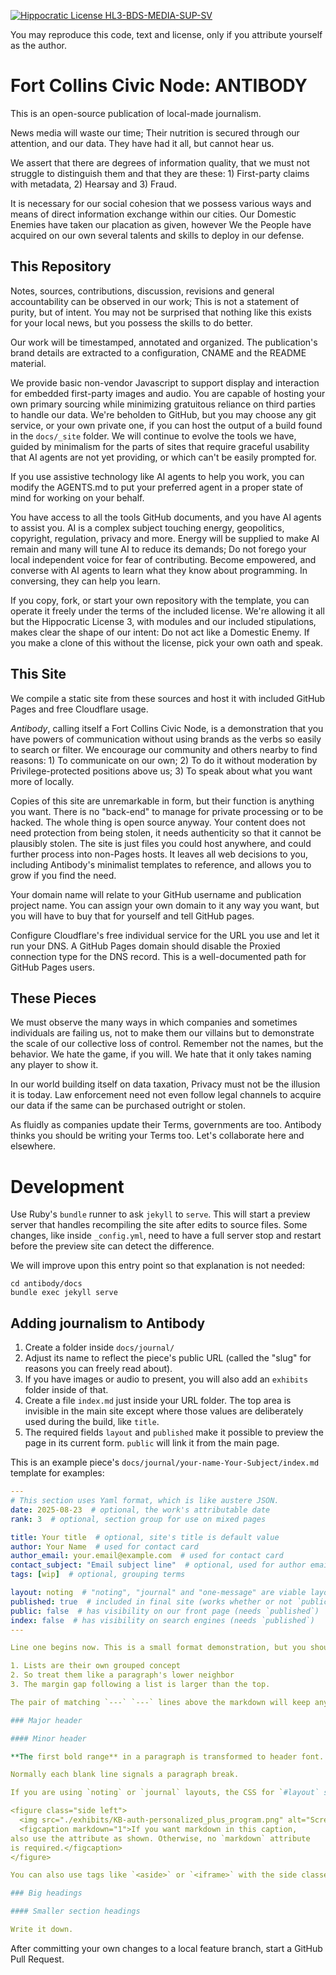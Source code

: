 [![Hippocratic License HL3-BDS-MEDIA-SUP-SV](https://img.shields.io/static/v1?label=Hippocratic%20License&message=HL3-BDS-MEDIA-SUP-SV&labelColor=5e2751&color=2a6a65)](https://firstdonoharm.dev/version/3/0/bds-media-sup-sv.html)

You may reproduce this code, text and license, only if you attribute yourself as the author.

# Fort Collins Civic Node: ANTIBODY

This is an open-source publication of local-made journalism.

News media will waste our time; Their nutrition is secured through our attention, and our data. They have had it all, but cannot hear us.

We assert that there are degrees of information quality, that we must not struggle to distinguish them and that they are these: 1) First-party claims with metadata, 2) Hearsay and 3) Fraud.

It is necessary for our social cohesion that we possess various ways and means of direct information exchange within our cities. Our Domestic Enemies have taken our placation as given, however We the People have acquired on our own several talents and skills to deploy in our defense.

## This Repository

Notes, sources, contributions, discussion, revisions and general accountability can be observed in our work; This is not a statement of purity, but of intent. You may not be surprised that nothing like this exists for your local news, but you possess the skills to do better.

Our work will be timestamped, annotated and organized. The publication's brand details are extracted to a configuration, CNAME and the README material.

We provide basic non-vendor Javascript to support display and interaction for embedded first-party images and audio. You are capable of hosting your own primary sourcing while minimizing gratuitous reliance on third parties to handle our data. We're beholden to GitHub, but you may choose any git service, or your own private one, if you can host the output of a build found in the `docs/_site` folder. We will continue to evolve the tools we have, guided by minimalism for the parts of sites that require graceful usability that AI agents are not yet providing, or which can't be easily prompted for.

If you use assistive technology like AI agents to help you work, you can modify the AGENTS.md to put your preferred agent in a proper state of mind for working on your behalf.

You have access to all the tools GitHub documents, and you have AI agents to assist you. AI is a complex subject touching energy, geopolitics, copyright, regulation, privacy and more. Energy will be supplied to make AI remain and many will tune AI to reduce its demands; Do not forego your local independent voice for fear of contributing. Become empowered, and converse with AI agents to learn what they know about programming. In conversing, they can help you learn.

If you copy, fork, or start your own repository with the template, you can operate it freely under the terms of the included license. We're allowing it all but the Hippocratic License 3, with modules and our included stipulations, makes clear the shape of our intent: Do not act like a Domestic Enemy. If you make a clone of this without the license, pick your own oath and speak.

## This Site

We compile a static site from these sources and host it with included GitHub Pages and free Cloudflare usage.

_Antibody_, calling itself a Fort Collins Civic Node, is a demonstration that you have powers of communication without using brands as the verbs so easily to search or filter. We encourage our community and others nearby to find reasons: 1) To communicate on our own; 2) To do it without moderation by Privilege-protected positions above us; 3) To speak about what you want more of locally.

Copies of this site are unremarkable in form, but their function is anything you want. There is no "back-end" to manage for private processing or to be hacked. The whole thing is open source anyway. Your content does not need protection from being stolen, it needs authenticity so that it cannot be plausibly stolen. The site is just files you could host anywhere, and could further process into non-Pages hosts. It leaves all web decisions to you, including Antibody's minimalist templates to reference, and allows you to grow if you find the need.

Your domain name will relate to your GitHub username and publication project name. You can assign your own domain to it any way you want, but you will have to buy that for yourself and tell GitHub pages.

Configure Cloudflare's free individual service for the URL you use and let it run your DNS. A GitHub Pages domain should disable the Proxied connection type for the DNS record. This is a well-documented path for GitHub Pages users.

## These Pieces

We must observe the many ways in which companies and sometimes individuals are failing us, not to make them our villains but to demonstrate the scale of our collective loss of control. Remember not the names, but the behavior. We hate the game, if you will. We hate that it only takes naming any player to show it.

In our world building itself on data taxation, Privacy must not be the illusion it is today. Law enforcement need not even follow legal channels to acquire our data if the same can be purchased outright or stolen.

As fluidly as companies update their Terms, governments are too. Antibody thinks you should be writing your Terms too. Let's collaborate here and elsewhere.

# Development

Use Ruby's `bundle` runner to ask `jekyll` to `serve`. This will start a preview server that handles recompiling the site after edits to source files. Some changes, like inside `_config.yml`, need to have a full server stop and restart before the preview site can detect the difference.

We will improve upon this entry point so that explanation is not needed:

```shell
cd antibody/docs
bundle exec jekyll serve
```

## Adding journalism to Antibody

1. Create a folder inside `docs/journal/`
2. Adjust its name to reflect the piece's public URL (called the "slug" for reasons you can freely read about).
3. If you have images or audio to present, you will also add an `exhibits` folder inside of that.
3. Create a file `index.md` just inside your URL folder. The top area is invisible in the main site except where those values are deliberately used during the build, like `title`.
4. The required fields `layout` and `published` make it possible to preview the page in its current form. `public` will link it from the main page.


This is an example piece's `docs/journal/your-name-Your-Subject/index.md` template for examples:
```yaml
---
# This section uses Yaml format, which is like austere JSON.
date: 2025-08-23  # optional, the work's attributable date
rank: 3  # optional, section group for use on mixed pages

title: Your title  # optional, site's title is default value
author: Your Name  # used for contact card
author_email: your.email@example.com  # used for contact card
contact_subject: "Email subject line"  # optional, used for author email on this piece
tags: [wip]  # optional, grouping terms

layout: noting  # "noting", "journal" and "one-message" are viable layouts.
published: true  # included in final site (works whether or not `public`)
public: false  # has visibility on our front page (needs `published`)
index: false  # has visibility on search engines (needs `published`)
---

Line one begins now. This is a small format demonstration, but you should arrange things however you like.

1. Lists are their own grouped concept
2. So treat them like a paragraph's lower neighbor
3. The margin gap following a list is larger than the top.

The pair of matching `---` `---` lines above the markdown will keep any metadata you need. You can make up your own extras, per document. The combined information there is called the page's front-matter. It is visible during static site builds but does nothing unless some page or layout code uses it as a display `{{ page.yourSetting }}` or in a supported loop.

### Major header

#### Minor header

**The first bold range** in a paragraph is transformed to header font. The **rest** remain in the article font.

Normally each blank line signals a paragraph break.

If you are using `noting` or `journal` layouts, the CSS for `#layout` supports a "left" and "right" column. Using the `side` class marks it for staying inline on narrow screens, but escaping to the declared side when there's horizontal space.

<figure class="side left">
  <img src="./exhibits/KB-auth-personalized_plus_program.png" alt="Screenshot of a knowledge base search lacking relevant results">
  <figcaption markdown="1">If you want markdown in this caption,
also use the attribute as shown. Otherwise, no `markdown` attribute
is required.</figcaption>
</figure>

You can also use tags like `<aside>` or `<iframe>` with the side classes. If you use HTML, the site will stop expecting markdown format unless you bring it back with a `markdown="1"` attribute.

### Big headings

#### Smaller section headings

Write it down.

```

After committing your own changes to a local feature branch, start a GitHub Pull Request.
